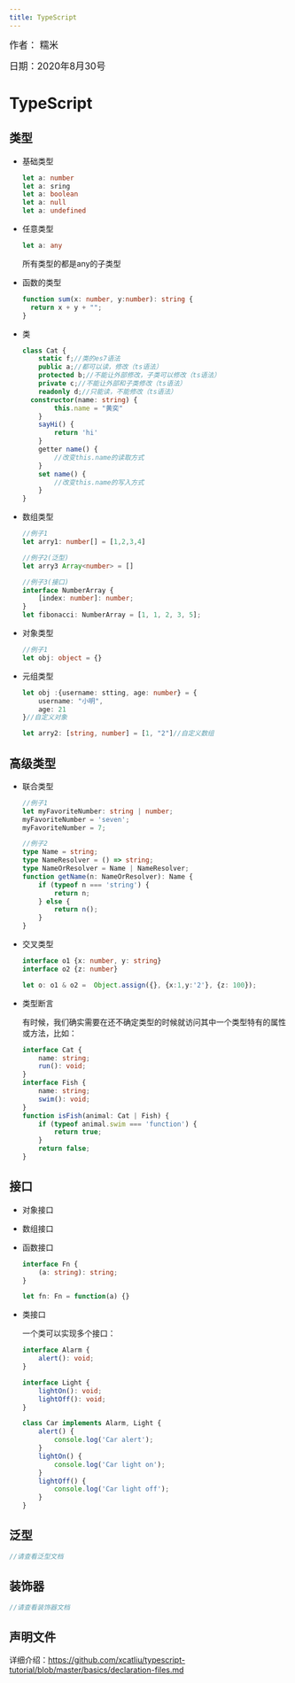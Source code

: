 ```yaml
---
title: TypeScript
---
```

<big>作者： 糯米</big>

<big>日期：2020年8月30号</big>
# TypeScript

## 类型

- 基础类型

  ```typescript
  let a: number
  let a: sring
  let a: boolean
  let a: null
  let a: undefined
  ```

- 任意类型

  ``` typescript
  let a: any
  ```
  所有类型的都是any的子类型

- 函数的类型
  ```typescript
  function sum(x: number, y:number): string {
  	return x + y + "";
  }
  ```
- 类
  ```typescript
  class Cat {
      static f;//类的es7语法
      public a;//都可以读，修改（ts语法）
      protected b;//不能让外部修改，子类可以修改（ts语法）
      private c;//不能让外部和子类修改（ts语法）
      readonly d;//只能读，不能修改（ts语法）
  	constructor(name: string) {
          this.name = "黄奕"
      }
      sayHi() {
          return 'hi'
      }
      getter name() {
          //改变this.name的读取方式
      }
      set name() {
          //改变this.name的写入方式
      }
  }
  ```

- 数组类型

  ```typescript
  //例子1
  let arry1: number[] = [1,2,3,4] 
  
  //例子2(泛型)
  let arry3 Array<number> = []
  
  //例子3(接口)
  interface NumberArray {
      [index: number]: number;
  }
  let fibonacci: NumberArray = [1, 1, 2, 3, 5];
  ```

- 对象类型

  ```typescript
  //例子1
  let obj: object = {}
  
  ```

* 元组类型

  ```typescript
  let obj :{username: stting, age: number} = {
      username: "小明",
      age: 21
  }//自定义对象
  
  let arry2: [string, number] = [1, "2"]//自定义数组
  
  ```
## 高级类型
- 联合类型

  ```typescript
  //例子1
  let myFavoriteNumber: string | number;
  myFavoriteNumber = 'seven';
  myFavoriteNumber = 7;
  
  //例子2
  type Name = string;
  type NameResolver = () => string;
  type NameOrResolver = Name | NameResolver;
  function getName(n: NameOrResolver): Name {
      if (typeof n === 'string') {
          return n;
      } else {
          return n();
      }
  }
  ```

- 交叉类型

  ```typescript
  interface o1 {x: number, y: string}
  interface o2 {z: number}
  
  let o: o1 & o2 =  Object.assign({}, {x:1,y:'2'}, {z: 100});
  ```

- 类型断言

  有时候，我们确实需要在还不确定类型的时候就访问其中一个类型特有的属性或方法，比如：

  ```typescript
  interface Cat {
      name: string;
      run(): void;
  }
  interface Fish {
      name: string;
      swim(): void;
  }
  function isFish(animal: Cat | Fish) {
      if (typeof animal.swim === 'function') {
          return true;
      }
      return false;
  }
  ```

## 接口

  - 对象接口

  - 数组接口

  - 函数接口

     ```typescript
     interface Fn {
         (a: string): string;
     }
     
     let fn: Fn = function(a) {}
     ```

  - 类接口

     一个类可以实现多个接口：

     ```typescript
     interface Alarm {
         alert(): void;
     }
     
     interface Light {
         lightOn(): void;
         lightOff(): void;
     }
     
     class Car implements Alarm, Light {
         alert() {
             console.log('Car alert');
         }
         lightOn() {
             console.log('Car light on');
         }
         lightOff() {
             console.log('Car light off');
         }
     }
     ```
## 泛型
  ```typescript
  //请查看泛型文档
  ```

## 装饰器
  ```typescript
  //请查看装饰器文档
  ```
## 声明文件

详细介绍：<https://github.com/xcatliu/typescript-tutorial/blob/master/basics/declaration-files.md>
  
